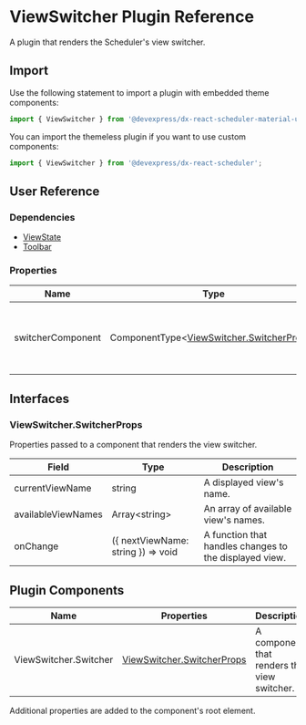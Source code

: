 # ViewSwitcher Plugin Reference

A plugin that renders the Scheduler's view switcher.

## Import

Use the following statement to import a plugin with embedded theme components:

```js
import { ViewSwitcher } from '@devexpress/dx-react-scheduler-material-ui';
```

You can import the themeless plugin if you want to use custom components:

```js
import { ViewSwitcher } from '@devexpress/dx-react-scheduler';
```

## User Reference

### Dependencies

- [ViewState](view-state.md)
- [Toolbar](toolbar.md)

### Properties

Name | Type | Default | Description
-----|------|---------|------------
switcherComponent | ComponentType&lt;[ViewSwitcher.SwitcherProps](#viewswitcherswitcherprops)&gt; | | A component that renders the view switcher.

## Interfaces

### ViewSwitcher.SwitcherProps

Properties passed to a component that renders the view switcher.

Field | Type | Description
------|------|------------
currentViewName | string | A displayed view's name.
availableViewNames | Array&lt;string&gt; | An array of available view's names.
onChange | ({ nextViewName: string }) => void | A function that handles changes to the displayed view.


## Plugin Components

Name | Properties | Description
-----|------------|------------
ViewSwitcher.Switcher | [ViewSwitcher.SwitcherProps](#viewswitcherswitcherprops) | A component that renders the view switcher.

Additional properties are added to the component's root element.
